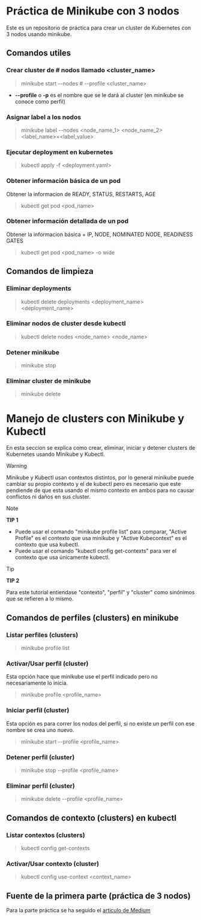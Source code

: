 # Práctica de Minikube con 3 nodos

Este es un repositorio de práctica para crear un cluster de Kubernetes con 3 nodos usando minikube.

## Comandos utiles

### Crear cluster de # nodos llamado <cluster_name>

> minikube start --nodes # --profile <cluster_name>

- **--profile** o **-p** es el nombre que se le dará al cluster (en minikube se conoce como perfil)

### Asignar label a los nodos

> minikube label --nodes <node_name_1> <node_name_2> <label_name>=<label_value>

### Ejecutar deployment en kubernetes

> kubectl apply -f <deployment.yaml>

### Obtener información básica de un pod

Obtener la informacion de READY, STATUS, RESTARTS, AGE

> kubectl get pod <pod_name>

### Obtener información detallada de un pod

Obtener la informacion básica + IP, NODE, NOMINATED NODE, READINESS GATES

> kubectl get pod <pod_name> -o wide

## Comandos de limpieza

### Eliminar deployments

> kubectl delete deployments <deployment_name> <deployment_name>

### Eliminar nodos de cluster desde kubectl

> kubectl delete nodes <node_name> <node_name>

### Detener minikube

> minikube stop

### Eliminar cluster de minikube

> minikube delete

# Manejo de clusters con Minikube y Kubectl

En esta seccion se explica como crear, eliminar, iniciar y detener clusters de Kubernetes usando Minikube y Kubectl.

> [!WARNING]
>
> Minikube y Kubectl usan contextos distintos, por lo general minikube puede cambiar su propio contexto y el de kubectl pero es necesario que este pendiende de que esta usando el mismo contexto en ambos para no causar conflictos ni daños en sus cluster.

> [!NOTE]
>
> **TIP 1**
>
> - Puede usar el comando "minikube profile list" para comparar, "Active Profile" es el contexto que usa minikube y "Active Kubecontext" es el contexto que usa kubectl.
> - Puede usar el comando "kubectl config get-contexts" para ver el contexto que usa únicamente kubectl.

> [!TIP]
>
> **TIP 2**
>
> Para este tutorial entiendase "contexto", "perfil" y "cluster" como sinónimos que se refieren a lo mismo.

## Comandos de perfiles (clusters) en minikube

### Listar perfiles (clusters)

> minikube profile list

### Activar/Usar perfil (cluster)

Esta opción hace que minikube use el perfil indicado pero no necesariamente lo inicia.

> minikube profile <profile_name>

### Iniciar perfil (cluster)

Esta opción es para correr los nodos del perfil, si no existe un perfil con ese nombre se crea uno nuevo.

> minikube start --profile <profile_name>

### Detener perfil (cluster)

> minikube stop --profile <profile_name>

### Eliminar perfil (cluster)

> minikube delete --profile <profile_name>

## Comandos de contexto (clusters) en kubectl

### Listar contextos (clusters)

> kubectl config get-contexts

### Activar/Usar contexto (cluster)

> kubectl config use-context <context_name>

## Fuente de la primera parte (práctica de 3 nodos)

Para la parte práctica se ha seguido el [articulo de Medium](https://medium.com/womenintechnology/create-a-3-node-kubernetes-cluster-with-minikube-8e3dc57d6df2)
